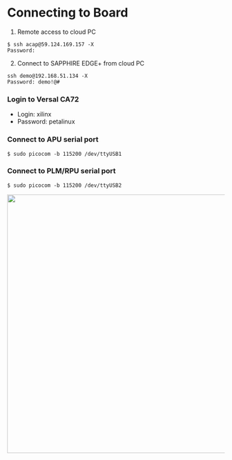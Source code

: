 # Connecting to Board

1. Remote access to cloud PC
```
$ ssh acap@59.124.169.157 -X
Password:
```

2. Connect to SAPPHIRE EDGE+ from cloud PC
```
ssh demo@192.168.51.134 -X
Password: demo!@# 
```

### Login to Versal CA72
* Login: xilinx
* Password: petalinux

### Connect to APU serial port
```
$ sudo picocom -b 115200 /dev/ttyUSB1
```

### Connect to PLM/RPU serial port
```
$ sudo picocom -b 115200 /dev/ttyUSB2
```

<img src="https://github.com/user-attachments/assets/7dc21a82-b57f-430b-875d-e0b08c8f5b94" width=600>
